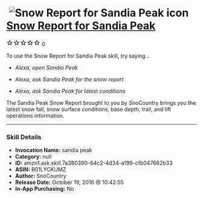 # &nbsp;<img src="skill_icon" alt="Snow Report for Sandia Peak icon" width="36"> [Snow Report for Sandia Peak](http://alexa.amazon.com/#skills/amzn1.ask.skill.7a380390-64c2-4d34-a199-cfb047662b33)
![0 stars](../../images/ic_star_border_black_18dp_1x.png)![0 stars](../../images/ic_star_border_black_18dp_1x.png)![0 stars](../../images/ic_star_border_black_18dp_1x.png)![0 stars](../../images/ic_star_border_black_18dp_1x.png)![0 stars](../../images/ic_star_border_black_18dp_1x.png) 0

To use the Snow Report for Sandia Peak skill, try saying...

* *Alexa, open Sandia Peak*

* *Alexa, ask Sandia Peak for the snow report*

* *Alexa, ask Sandia Peak for latest conditions*

The Sandia Peak Snow Report brought to you by SnoCountry brings you the latest snow fall, snow surface conditions,  base depth, trail, and lift operations information.

***

### Skill Details

* **Invocation Name:** sandia peak
* **Category:** null
* **ID:** amzn1.ask.skill.7a380390-64c2-4d34-a199-cfb047662b33
* **ASIN:** B01LYCKUMZ
* **Author:** SnoCountry
* **Release Date:** October 19, 2016 @ 10:42:55
* **In-App Purchasing:** No
